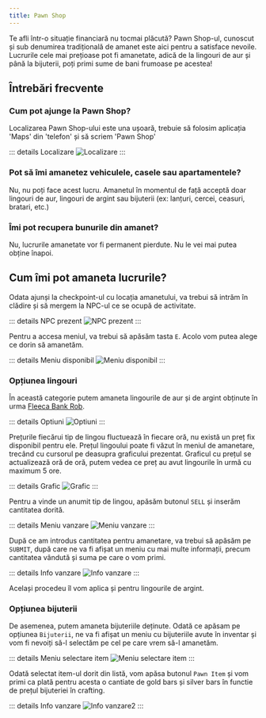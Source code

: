 ```yaml
---
title: Pawn Shop
---
```


Te afli într-o situație financiară nu tocmai plăcută? Pawn Shop-ul, cunoscut și sub denumirea tradițională de amanet este aici pentru a satisface nevoile. Lucrurile cele mai prețioase pot fi amanetate, adică de la lingouri de aur și până la bijuterii, poți primi sume de bani frumoase pe acestea!

## Întrebări frecvente

### Cum pot ajunge la Pawn Shop?

Localizarea Pawn Shop-ului este una ușoară, trebuie să folosim aplicația 'Maps' din 'telefon' și să scriem 'Pawn Shop'

::: details Localizare
  <Image src="https://i.imgur.com/h7QMipB.gif" alt="Localizare" />
:::  

### Pot să îmi amanetez vehiculele, casele sau apartamentele?

Nu, nu poți face acest lucru. Amanetul în momentul de față acceptă doar lingouri de aur, lingouri de argint sau bijuterii (ex: lanțuri, cercei, ceasuri, bratari, etc.)

### Îmi pot recupera bunurile din amanet?

Nu, lucrurile amanetate vor fi permanent pierdute. Nu le vei mai putea obține înapoi.

## Cum îmi pot amaneta lucrurile?

Odata ajunși la checkpoint-ul cu locația amanetului, va trebui să intrăm în clădire și să mergem la NPC-ul ce se ocupă de activitate.

::: details NPC prezent
  <Image src="https://i.imgur.com/0KAnsbw.png" alt="NPC prezent" />
:::  

Pentru a accesa meniul, va trebui să apăsăm tasta `E`. Acolo vom putea alege ce dorin să amanetăm.

::: details Meniu disponibil
  <Image src="https://i.imgur.com/LslWEPV.png" alt="Meniu disponibil" />
:::  

### Opțiunea lingouri

În această categorie putem amaneta lingourile de aur și de argint obținute în urma [Fleeca Bank Rob](../illegal-activities/robberies/fleeca-bank-robbery.md).

::: details Optiuni
  <Image src="https://i.imgur.com/EVBkuJf.png" alt="Optiuni" />
:::  

Prețurile fiecărui tip de lingou fluctuează în fiecare oră, nu există un preț fix disponibil pentru ele. Prețul lingoului poate fi văzut în meniul de amanetare, trecând cu cursorul pe deasupra graficului prezentat. Graficul cu prețul se actualizează oră de oră, putem vedea ce preț au avut lingourile în urmă cu maximum 5 ore.

::: details Grafic
  <Image src="https://i.imgur.com/HrKcuIv.png" alt="Grafic" />
:::  

Pentru a vinde un anumit tip de lingou, apăsăm butonul `SELL` și inserăm cantitatea dorită.

::: details Meniu vanzare
  <Image src="https://i.imgur.com/OIz4XZH.png" alt="Meniu vanzare" />
:::  

După ce am introdus cantitatea pentru amanetare, va trebui să apăsăm pe `SUBMIT`, după care ne va fi afișat un meniu cu mai multe informații, precum cantitatea vândută și suma pe care o vom primi.

::: details Info vanzare
  <Image src="https://i.imgur.com/czV09uW.png" alt="Info vanzare" />
:::  

Același procedeu îl vom aplica și pentru lingourile de argint.

### Opțiunea bijuterii

De asemenea, putem amaneta bijuteriile deținute. Odată ce apăsam pe opțiunea `Bijuterii`, ne va fi afișat un meniu cu bijuteriile avute în inventar și vom fi nevoiți să-l selectăm pe cel pe care vrem să-l amanetăm.

::: details Meniu selectare item
  <Image src="https://i.imgur.com/MLzZhmo.png" alt="Meniu selectare item" />
:::  

Odată selectat item-ul dorit din listă, vom apăsa butonul `Pawn Item` și vom primi ca plată pentru acesta o cantiate de gold bars și silver bars în functie de prețul bijuteriei în crafting.

::: details Info vanzare
  <Image src="https://i.imgur.com/IgcZWkk.png" alt="Info vanzare2" />
:::  







